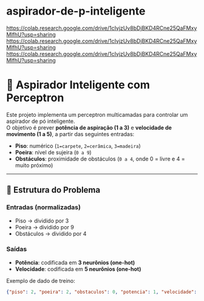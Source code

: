 # aspirador-de-p-inteligente

https://colab.research.google.com/drive/1cIvjzUv8bDjBKD4RCne25QaFMxyMlfhU?usp=sharing
https://colab.research.google.com/drive/1cIvjzUv8bDjBKD4RCne25QaFMxyMlfhU?usp=sharing
https://colab.research.google.com/drive/1cIvjzUv8bDjBKD4RCne25QaFMxyMlfhU?usp=sharing


# 🤖 Aspirador Inteligente com Perceptron

Este projeto implementa um perceptron multicamadas para controlar um aspirador de pó inteligente.  
O objetivo é prever **potência de aspiração (1 a 3)** e **velocidade de movimento (1 a 5)**, a partir das seguintes entradas:

- **Piso**: numérico (`1=carpete`, `2=cerâmica`, `3=madeira`)  
- **Poeira**: nível de sujeira (`0 a 9`)  
- **Obstáculos**: proximidade de obstáculos (`0 a 4`, onde 0 = livre e 4 = muito próximo)  

---

## 📌 Estrutura do Problema

### Entradas (normalizadas)
- Piso → dividido por 3  
- Poeira → dividido por 9  
- Obstáculos → dividido por 4  

### Saídas
- **Potência**: codificada em **3 neurônios (one-hot)**  
- **Velocidade**: codificada em **5 neurônios (one-hot)**  

Exemplo de dado de treino:

```json
{"piso": 2, "poeira": 2, "obstaculos": 0, "potencia": 1, "velocidade": 3}
